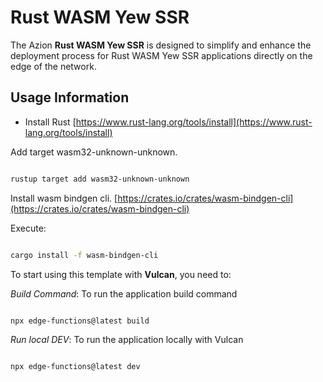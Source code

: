# Rust WASM Yew SSR

The Azion **Rust WASM Yew SSR** is designed to simplify and enhance the deployment process for Rust WASM Yew SSR applications directly on the edge of the network.

## Usage Information

- Install Rust [https://www.rust-lang.org/tools/install](https://www.rust-lang.org/tools/install)

Add target wasm32-unknown-unknown.

```bash

rustup target add wasm32-unknown-unknown

```

Install wasm bindgen cli. [https://crates.io/crates/wasm-bindgen-cli](https://crates.io/crates/wasm-bindgen-cli)

Execute:

```bash

cargo install -f wasm-bindgen-cli

```

To start using this template with **Vulcan**, you need to:

_Build Command_: To run the application build command

```bash

npx edge-functions@latest build

```

_Run local DEV_: To run the application locally with Vulcan

```bash

npx edge-functions@latest dev

```
